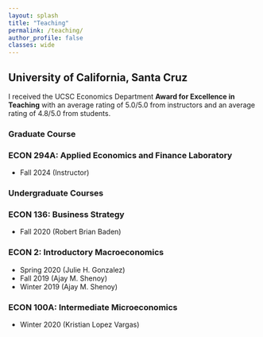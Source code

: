 ```yaml
---
layout: splash
title: "Teaching"
permalink: /teaching/
author_profile: false
classes: wide
---
```


<h2> University of California, Santa Cruz </h2>

I received the UCSC Economics Department **Award for Excellence in Teaching** with an average rating of 5.0/5.0 from instructors and an average rating of 4.8/5.0 from students.

<h3> Graduate Course </h3>

### ECON 294A: Applied Economics and Finance Laboratory
- Fall 2024 (Instructor)

<h3> Undergraduate Courses </h3>

### ECON 136: Business Strategy
- Fall 2020 (Robert Brian Baden)

### ECON 2: Introductory Macroeconomics
- Spring 2020 (Julie H. Gonzalez)
- Fall 2019 (Ajay M. Shenoy)
- Winter 2019 (Ajay M. Shenoy)

### ECON 100A: Intermediate Microeconomics
- Winter 2020 (Kristian Lopez Vargas)